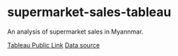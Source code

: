 # supermarket-sales-tableau

An analysis of supermarket sales in Myannmar. 

[Tableau Public Link](https://public.tableau.com/views/SupermarketSales-NicoleArugay/CorrelationMatrix?:language=en&:display_count=y&publish=yes&:origin=viz_share_link) 
[Data source](https://www.kaggle.com/aungpyaeap/supermarket-sales)
